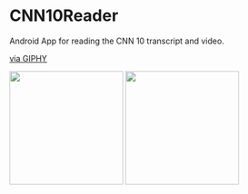 # CNN10Reader
Android App for reading the CNN 10 transcript and video.

<gif src="https://giphy.com/embed/1rOVB9DkZL9EnlUhd5" width="270" height="480" frameBorder="0" class="giphy-embed" allowFullScreen></iframe><p><a href="https://giphy.com/gifs/1rOVB9DkZL9EnlUhd5">via GIPHY</a></p>

<img src="https://i.imgur.com/GrZpEHr.png" width="200px"/>  <img src="https://i.imgur.com/bvZ0oEM.png" width="200px"/>
